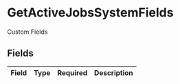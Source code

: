 # GetActiveJobsSystemFields

Custom Fields


## Fields

| Field       | Type        | Required    | Description |
| ----------- | ----------- | ----------- | ----------- |